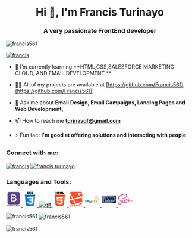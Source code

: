 <h1 align="center">Hi 👋, I'm Francis Turinayo</h1>
<h3 align="center">A very  passionate FrontEnd developer</h3>

<p align="left"> <img src="https://komarev.com/ghpvc/?username=francis561&label=Profile%20views&color=0e75b6&style=flat" alt="francis561" /> </p>

<p align="left"> <a href="https://twitter.com/francis" target="blank"><img src="https://img.shields.io/twitter/follow/francis?logo=twitter&style=for-the-badge" alt="francis" /></a> </p>

- 🌱 I’m currently learning **HTML,CSS,SALESFORCE MARKETING CLOUD, AND EMAIL DEVELOPMENT **

- 👨‍💻 All of my projects are available at [https://github.com/Francis561](https://github.com/Francis561)

- 💬 Ask me about **Email Design, Email Campaigns, Landing Pages and Web Development,**

- 📫 How to reach me **turinayof@gmail.com**

- ⚡ Fun fact **I'm good at offering solutions and interacting with people**

<h3 align="left">Connect with me:</h3>
<p align="left">
<a href="https://twitter.com/_dev_francis" target="blank"><img align="center" src="https://raw.githubusercontent.com/rahuldkjain/github-profile-readme-generator/master/src/images/icons/Social/twitter.svg" alt="francis" height="30" width="40" /></a>
<a href="https://www.linkedin.com/in/francis-turinayo-437995168/" target="blank"><img align="center" src="https://raw.githubusercontent.com/rahuldkjain/github-profile-readme-generator/master/src/images/icons/Social/linked-in-alt.svg" alt="francis turinayo" height="30" width="40" /></a>
</p>

<h3 align="left">Languages and Tools:</h3>
<p align="left"> <a href="https://getbootstrap.com" target="_blank"> <img src="https://raw.githubusercontent.com/devicons/devicon/master/icons/bootstrap/bootstrap-plain-wordmark.svg" alt="bootstrap" width="40" height="40"/> </a> <a href="https://www.w3schools.com/css/" target="_blank"> <img src="https://raw.githubusercontent.com/devicons/devicon/master/icons/css3/css3-original-wordmark.svg" alt="css3" width="40" height="40"/> </a> <a href="https://git-scm.com/" target="_blank"> <img src="https://www.vectorlogo.zone/logos/git-scm/git-scm-icon.svg" alt="git" width="40" height="40"/> </a> <a href="https://www.w3.org/html/" target="_blank"> <img src="https://raw.githubusercontent.com/devicons/devicon/master/icons/html5/html5-original-wordmark.svg" alt="html5" width="40" height="40"/> </a> <a href="https://laravel.com/" target="_blank"> <img src="https://raw.githubusercontent.com/devicons/devicon/master/icons/laravel/laravel-plain-wordmark.svg" alt="laravel" width="40" height="40"/> </a> <a href="https://www.mysql.com/" target="_blank"> <img src="https://raw.githubusercontent.com/devicons/devicon/master/icons/mysql/mysql-original-wordmark.svg" alt="mysql" width="40" height="40"/> </a> <a href="https://www.php.net" target="_blank"> <img src="https://raw.githubusercontent.com/devicons/devicon/master/icons/php/php-original.svg" alt="php" width="40" height="40"/> </a> <a href="https://sass-lang.com" target="_blank"> <img src="https://raw.githubusercontent.com/devicons/devicon/master/icons/sass/sass-original.svg" alt="sass" width="40" height="40"/> </a> </p>

<p><img align="left" src="https://github-readme-stats.vercel.app/api/top-langs?username=francis561&show_icons=true&locale=en&layout=compact" alt="francis561" /></p>

<p>&nbsp;<img align="center" src="https://github-readme-stats.vercel.app/api?username=francis561&show_icons=true&locale=en" alt="francis561" /></p>

<p><img align="center" src="https://github-readme-streak-stats.herokuapp.com/?user=francis561&" alt="francis561" /></p>
